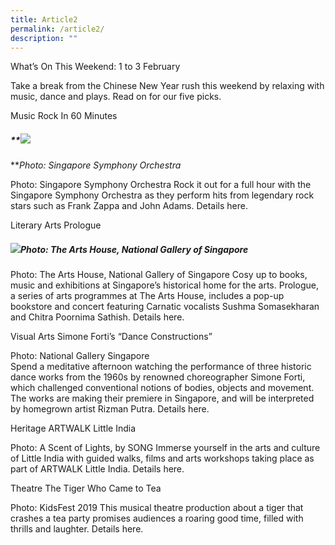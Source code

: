 ```yaml
---
title: Article2
permalink: /article2/
description: ""
---
```


What’s On This Weekend: 1 to 3 February

Take a break from the Chinese New Year rush this weekend by relaxing with music, dance and plays. Read on for our five picks.

Music
Rock In 60 Minutes

##### **![](https://www-a-list-sg.cwp-stg.sg/wp-content/uploads/2019/01/sso-rock-in-60-minutes-03-1-300x188.jpg)  
**_Photo: Singapore Symphony Orchestra_

Photo: Singapore Symphony Orchestra 
Rock it out for a full hour with the Singapore Symphony Orchestra as they perform hits from legendary rock stars such as Frank Zappa and John Adams. Details here.

Literary Arts
Prologue

##### **![](https://www-a-list-sg.cwp-stg.sg/wp-content/uploads/2019/01/Screen-Shot-2019-01-28-at-3.08.41-PM-300x189.jpg)**_Photo: The Arts House, National Gallery of Singapore_


Photo: The Arts House, National Gallery of Singapore 
Cosy up to books, music and exhibitions at Singapore’s historical home for the arts. Prologue, a series of arts programmes at The Arts House, includes a pop-up bookstore and concert featuring Carnatic vocalists Sushma Somasekharan and Chitra Poornima Sathish. Details here.

Visual Arts
Simone Forti’s “Dance Constructions”


Photo: National Gallery Singapore  
Spend a meditative afternoon watching the performance of three historic dance works from the 1960s by renowned choreographer Simone Forti, which challenged conventional notions of bodies, objects and movement. The works are making their premiere in Singapore, and will be interpreted by homegrown artist Rizman Putra. Details here.

Heritage
ARTWALK Little India



Photo: A Scent of Lights, by SONG
Immerse yourself in the arts and culture of Little India with guided walks, films and arts workshops taking place as part of ARTWALK Little India. Details here.

Theatre
The Tiger Who Came to Tea



Photo: KidsFest 2019
This musical theatre production about a tiger that crashes a tea party promises audiences a roaring good time, filled with thrills and laughter. Details here.

 